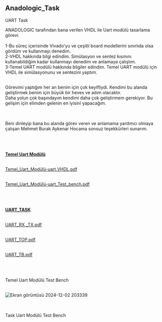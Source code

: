 ## Anadologic_Task
UART Task <br/>

ANADOLOGIC tarafından bana verilen VHDL ile Uart modülü tasarlama görevi. <br/> <br/>
1-Bu süreç içerisinde Vivado'yu ve çeşitli board modellerini sınırlıda olsa gördüm ve kullanmayı denedim. <br/>
2-VHDL hakkında bilgi edindim. Simülasyon ve sentez kısmını kullanabildiğim kadar kullanmayı denedim ve anlamaya çalıştım. <br/>
3-Temel UART modülü hakkında bilgiler edindim. Temel UART modülü için VHDL ile simülasyonunu ve sentezini yaptım. <br/> <br/>

Görevimi yaptığım her an benim için çok keyifliydi. Kendimi bu alanda geliştirmek benim için büyük bir heves ve adım olacaktır. <br/>
Daha yolun çok başındayım kendimi daha çok geliştirmem gerekiyor. Bu gelişim için elimden gelenin en iyisini yapacağım. <br/> <br/> <br/>

Beni dinleyip bana bu alanda görev veren ve anlamama yardımcı olmaya çalışan Mehmet Burak Aykenar Hocama sonsuz teşekkürleri sunarım. <br/> <br/> <br/> <br/>



<ins> **Temel Uart Modülü** <br/> <br/>

[Temel_Uart_Modülü-uart.VHDL.pdf](https://github.com/user-attachments/files/17967223/Temel_Uart_Modulu-uart.VHDL.pdf) <br/> <br/>

[Temel_Uart_Modülü-uart_Test_bench.pdf](https://github.com/user-attachments/files/17967245/Temel_Uart_Modulu-uart_Test_bench.pdf) <br/> <br/> <br/> <br/>



<ins> **UART_TASK** <br/> <br/>

[UART_RX _TX.pdf](https://github.com/user-attachments/files/17967310/UART_RX._TX.pdf) <br/> <br/>

[UART_TOP.pdf](https://github.com/user-attachments/files/17967311/UART_TOP.pdf) <br/> <br/>

[UART_TB.pdf](https://github.com/user-attachments/files/17967312/UART_TB.pdf) <br/> <br/> <br/> <br/>



Temel Uart Modülü Test Bench <br/> <br/>

![Ekran görüntüsü 2024-12-02 203339](https://github.com/user-attachments/assets/ea4097d0-7b4e-470a-992e-69f469e832e4) <br/> <br/> <br/>

Task Uart Modülü Test Bench <br/> <br/>



























